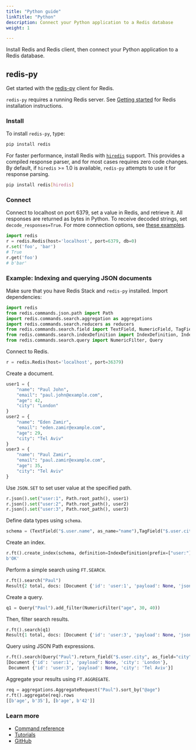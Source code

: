 ```yaml
---
title: "Python guide"
linkTitle: "Python"
description: Connect your Python application to a Redis database
weight: 1

---
```


Install Redis and Redis client, then connect your Python application to a Redis database. 

## redis-py

Get started with the [redis-py](https://github.com/redis/redis-py) client for Redis.

`redis-py` requires a running Redis server. See [Getting started](/docs/getting-started/) for Redis installation instructions.

### Install

To install `redis-py`, type:

```bash
pip install redis
```

For faster performance, install Redis with [`hiredis`](https://github.com/redis/hiredis) support. This provides a compiled response parser, and for most cases requires zero code changes. By default, if `hiredis` >= 1.0 is available, `redis-py` attempts to use it for response parsing.

```bash
pip install redis[hiredis]
```

### Connect

Connect to localhost on port 6379, set a value in Redis, and retrieve it. All responses are returned as bytes in Python. To receive decoded strings, set `decode_responses=True`. For more connection options, see [these examples](https://redis.readthedocs.io/en/stable/examples.html).

```python
import redis
r = redis.Redis(host='localhost', port=6379, db=0)
r.set('foo', 'bar')
# True
r.get('foo')
# b'bar'
```

### Example: Indexing and querying JSON documents

Make sure that you have Redis Stack and `redis-py` installed. Import dependencies:

```python
import redis
from redis.commands.json.path import Path
import redis.commands.search.aggregation as aggregations
import redis.commands.search.reducers as reducers
from redis.commands.search.field import TextField, NumericField, TagField
from redis.commands.search.indexDefinition import IndexDefinition, IndexType
from redis.commands.search.query import NumericFilter, Query
```

Connect to Redis.

```python
r = redis.Redis(host='localhost', port=36379)
```

Create a document.

```python
user1 = {
    "name": "Paul John",
    "email": "paul.john@example.com",
    "age": 42,
    "city": "London"
}
user2 = {
    "name": "Eden Zamir",
    "email": "eden.zamir@example.com",
    "age": 29,
    "city": "Tel Aviv"
}
user3 = {
    "name": "Paul Zamir",
    "email": "paul.zamir@example.com",
    "age": 35,
    "city": "Tel Aviv"
}
```

Use `JSON.SET` to set user value at the specified path.

```python
r.json().set("user:1", Path.root_path(), user1)
r.json().set("user:2", Path.root_path(), user2)
r.json().set("user:3", Path.root_path(), user3)
```

Define data types using `schema`.

```python
schema = (TextField("$.user.name", as_name="name"),TagField("$.user.city", as_name="city"), NumericField("$.user.age", as_name="age"))
```

Create an index.

```python
r.ft().create_index(schema, definition=IndexDefinition(prefix=["user:"], index_type=IndexType.JSON))
b'OK'
```

Perform a simple search using `FT.SEARCH`.

```python
r.ft().search("Paul")
Result{2 total, docs: [Document {'id': 'user:1', 'payload': None, 'json': '{"user":{"name":"Paul John","email":"paul.john@example.com","age":42,"city":"London"}}'}, Document {'id': 'user:3', 'payload': None, 'json': '{"user":{"name":"Paul Zamir","email":"paul.zamir@example.com","age":35,"city":"Tel Aviv"}}'}]}
```

Create a query. 

```python
q1 = Query("Paul").add_filter(NumericFilter("age", 30, 40))
```

Then, filter search results.

```python
r.ft().search(q1)
Result{1 total, docs: [Document {'id': 'user:3', 'payload': None, 'json': '{"user":{"name":"Paul Zamir","email":"paul.zamir@example.com","age":35,"city":"Tel Aviv"}}'}]}
```

Query using JSON Path expressions.

```python
r.ft().search(Query("Paul").return_field("$.user.city", as_field="city")).docs
[Document {'id': 'user:1', 'payload': None, 'city': 'London'},
 Document {'id': 'user:3', 'payload': None, 'city': 'Tel Aviv'}]
```

Aggregate your results using `FT.AGGREGATE`.

```python
req = aggregations.AggregateRequest("Paul").sort_by("@age")
r.ft().aggregate(req).rows
[[b'age', b'35'], [b'age', b'42']]
```

### Learn more

* [Command reference](https://redis-py.readthedocs.io/en/stable/commands.html)
* [Tutorials](https://redis.readthedocs.io/en/stable/examples.html)
* [GitHub](https://github.com/redis/redis-py)
 
